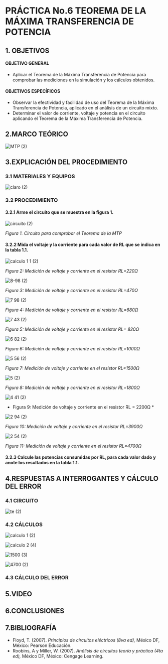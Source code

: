 # PRÁCTICA No.6 TEOREMA DE LA MÁXIMA TRANSFERENCIA DE POTENCIA
##  1. OBJETIVOS
####  OBJETIVO GENERAL
- Aplicar el Teorema de la Máxima Transferencia de Potencia para comprobar las mediciones en la simulación y los cálculos obtenidos.
#### OBJETIVOS ESPECÍFICOS
- Observar la efectividad y facilidad de uso del Teorema de la Máxima Transferencia de Potencia, aplicado en el análisis de un circuito mixto.
- Determinar el valor de corriente, voltaje y potencia en el circuito aplicando el Teorema de la Máxima Transferencia de Potencia.
## 2.MARCO TEÓRICO

![MTP (2)](https://user-images.githubusercontent.com/84431598/127793985-1db377dc-98d0-42fb-9894-d27e76d1711b.png)

## 3.EXPLICACIÓN DEL PROCEDIMIENTO
### 3.1 MATERIALES Y EQUIPOS

![claro (2)](https://user-images.githubusercontent.com/84431598/127760803-906a398d-636e-45a6-ad85-36b5a3c23ff3.png)

### 3.2 PROCEDIMIENTO
#### 3.2.1 Arme el circuito que se muestra en la figura 1.
  
![circuito (2)](https://user-images.githubusercontent.com/84431598/127786678-2e0fd96b-de82-4163-9b54-16833552ec64.png)
  
*Figura 1. Circuito  para comprobar el Teorema de la MTP*

#### 3.2.2 Mida el voltaje y la corriente para cada valor de RL que se indica en la tabla 1.1.

![calculo 1 1 (2)](https://user-images.githubusercontent.com/84431598/127786703-0d5877bd-cffc-4d96-97b5-9c908e9619a9.png)

*Figura 2: Medición de voltaje y corriente en el  resistor RL=220Ω*

![8-98 (2)](https://user-images.githubusercontent.com/84431598/127786708-d0d1c9f6-c8eb-4680-8d11-37efc104015b.png)

*Figura 3: Medición de voltaje y corriente en el resistor RL=470Ω*

![7 98 (2)](https://user-images.githubusercontent.com/84431598/127787687-54893720-2fff-4cdc-802c-3ff75bb84698.png)

*Figura 4: Medición de voltaje y corriente en el resistor RL=680Ω*

![7 43 (2)](https://user-images.githubusercontent.com/84431598/127786800-b59e9737-05cd-4ec2-85e2-62a4facae844.png)

*Figura 5: Medición de voltaje y corriente en el resistor RL= 820Ω*

![6 82 (2)](https://user-images.githubusercontent.com/84431598/127786830-9cee13c1-d232-4e43-952e-2f2db05470d1.png)

*Figura 6: Medición de voltaje y corriente en el resistor RL=1000Ω*

![5 56 (2)](https://user-images.githubusercontent.com/84431598/127786876-46eecb81-95c7-47b9-afe6-3e8e5d25405c.png)

*Figura 7: Medición de voltaje y corriente en el resistor RL=1500Ω*

![5 (2)](https://user-images.githubusercontent.com/84431598/127787634-33eefb99-e11f-4f24-b417-e54fa288a06c.png)

*Figura 8: Medición de voltaje y corriente en el resistor RL=1800Ω*

![4 41 (2)](https://user-images.githubusercontent.com/84431598/127787603-5ff7335a-fbd4-41f6-8308-9e6149eaf6df.png)

* Figura 9: Medición de voltaje y corriente en el resistor RL = 2200Ω *

![2 94 (2)](https://user-images.githubusercontent.com/84431598/127787579-dcef2a13-dcf4-4679-b491-eab78fcb9704.png)

*Figura 10: Medición de voltaje y corriente en el resistor RL=3900Ω*

![2 54 (2)](https://user-images.githubusercontent.com/84431598/127787558-ff7db4b3-9104-4139-961f-0e483a7df9e8.png)

*Figura 11: Medición de voltaje y corriente en el resistor RL=4700Ω*

#### 3.2.3 Calcule las potencias consumidas por RL, para cada valor dado y anote los resultados en la tabla 1.1.
## 4.RESPUESTAS A INTERROGANTES Y CÁLCULO DEL ERROR
### 4.1 CIRCUITO

![te (2)](https://user-images.githubusercontent.com/84431598/127760933-97bbab54-8d4b-43a0-b204-af152c4df0c9.png)

### 4.2 CÁLCULOS

![calculo 1 (2)](https://user-images.githubusercontent.com/84431598/127760211-e449017c-befb-4e75-a4dc-4ee46e847891.png)

![calculo 2 (4)](https://user-images.githubusercontent.com/84431598/127760226-89dbde5f-7ed7-481f-8e2d-b5b60fe4d0b6.png)

![1500 (3)](https://user-images.githubusercontent.com/84431598/127760248-bf5c1c0b-c564-4d38-a6b0-b299f0b2327e.png)

![4700 (2)](https://user-images.githubusercontent.com/84431598/127760277-4135f967-464b-45ad-8b82-f8bd66d03ab5.png)

### 4.3 CÁLCULO DEL ERROR
## 5.VIDEO
## 6.CONCLUSIONES
## 7.BIBLIOGRAFÍA
- Floyd, T. (2007). *Principios de circuitos eléctricos (8va ed),* México DF, México: Pearson Educación.
- Roobins, A y Miller, W. (2007). *Análisis de circuitos teoría y práctica (4ta ed),* México DF, México: Cengage Learning.
